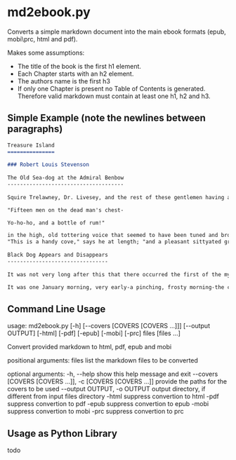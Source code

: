 md2ebook.py
===========

Converts a simple markdown document into the main ebook formats (epub, mobi\prc, html and pdf).

Makes some assumptions:
* The title of the book is the first h1 element.
* Each Chapter starts with an h2 element.
* The authors name is the first h3
* If only one Chapter is present no Table of Contents is generated.
Therefore valid markdown must contain at least one h1, h2 and h3.

Simple Example (note the newlines between paragraphs)
--------------

```md
Treasure Island
===============
    
### Robert Louis Stevenson
    
The Old Sea-dog at the Admiral Benbow
-------------------------------------
    
Squire Trelawney, Dr. Livesey, and the rest of these gentlemen having asked me to write down the whole particulars about Treasure Island, from the beginning to the end, keeping nothing back but the bearings of the island, and that only because there is still treasure not yet lifted, I take up my pen in the year of grace 17-, and go back to the time when my father kept the Admiral Benbow inn and the brown old seaman with the sabre cut first took up his lodging under our roof. I remember him as if it were yesterday, as he came plodding to the inn door, his sea-chest following behind him in a hand-barrow-a tall, strong, heavy, nut-brown man, his tarry pigtail falling over the shoulder of his soiled blue coat, his hands ragged and scarred, with black, broken nails, and the sabre cut across one cheek, a dirty, livid white. I remember him looking round the cover and whistling to himself as he did so, and then breaking out in that old sea-song that he sang so often afterwards:

"Fifteen men on the dead man's chest-

Yo-ho-ho, and a bottle of rum!"

in the high, old tottering voice that seemed to have been tuned and broken at the capstan bars. Then he rapped on the door with a bit of stick like a handspike that he carried, and when my father appeared, called roughly for a glass of rum. This, when it was brought to him, he drank slowly, like a connoisseur, lingering on the taste and still looking about him at the cliffs and up at our signboard.
"This is a handy cove," says he at length; "and a pleasant sittyated grog-shop. Much company, mate?" My father told him no, very little company, the more was the pity.
    
Black Dog Appears and Disappears
--------------------------------
    
It was not very long after this that there occurred the first of the mysterious events that rid us at last of the captain, though not, as you will see, of his affairs. It was a bitter cold winter, with long, hard frosts and heavy gales; and it was plain from the first that my poor father was little likely to see the spring. He sank daily, and my mother and I had all the inn upon our hands, and were kept busy enough without paying much regard to our unpleasant guest.

It was one January morning, very early-a pinching, frosty morning-the cove all grey with hoar-frost, the ripple lapping softly on the stones, the sun still low and only touching the hilltops and shining far to seaward. The captain had risen earlier than usual and set out down the beach, his cutlass swinging under the broad skirts of the old blue coat, his brass telescope under his arm, his hat tilted back upon his head. I remember his breath hanging like smoke in his wake as he strode off, and the last sound I heard of him as he turned the big rock was a loud snort of indignation, as though his mind was still running upon Dr. Livesey.
```

Command Line Usage
------------------

usage: md2ebook.py \[\-h\] \[\-\-covers \[COVERS \[COVERS \.\.\.\]\]\] \[\-\-output OUTPUT\]
                   \[\-html\] \[\-pdf\] \[\-epub\] \[\-mobi\] \[\-prc\]
                   files \[files \.\.\.\]

Convert provided markdown to html, pdf, epub and mobi

positional arguments:
  files                 list the markdown files to be converted

optional arguments:
  \-h, \-\-help            show this help message and exit
  \-\-covers \[COVERS \[COVERS \.\.\.\]]\, \-c \[COVERS \[COVERS \.\.\.\]\]
                        provide the paths for the covers to be used
  \-\-output OUTPUT, \-o OUTPUT
                        output directory, if different from input files
                        directory
  \-html                 suppress convertion to html
  \-pdf                  suppress convertion to pdf
  \-epub                 suppress convertion to epub
  \-mobi                 suppress convertion to mobi
  \-prc                  suppress convertion to prc

Usage as Python Library
-----------------------

todo
